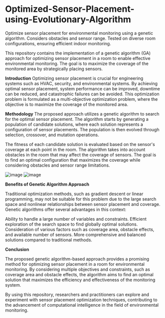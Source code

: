 # Optimized-Sensor-Placement-using-Evolutionary-Algorithm
 Optimize sensor placement for environmental monitoring using a genetic algorithm. Considers obstacles and sensor range. Tested on diverse room configurations, ensuring efficient indoor monitoring.


This repository contains the implementation of a genetic algorithm (GA) approach for optimizing sensor placement in a room to enable effective environmental monitoring. The goal is to maximize the coverage of the monitored area by strategically placing sensors.

**Introduction**
Optimizing sensor placement is crucial for engineering systems such as HVAC, security, and environmental systems. By achieving optimal sensor placement, system performance can be improved, downtime can be reduced, and catastrophic failures can be avoided. This optimization problem is formulated as a multi-objective optimization problem, where the objective is to maximize the coverage of the monitored area.

**Methodology**
The proposed approach utilizes a genetic algorithm to search for the optimal sensor placement. The algorithm starts by generating a population of candidate solutions, where each solution represents a configuration of sensor placements. The population is then evolved through selection, crossover, and mutation operations.

The fitness of each candidate solution is evaluated based on the sensor's coverage at each point in the room. The algorithm takes into account obstacles in the room that may affect the coverage of sensors. The goal is to find an optimal configuration that maximizes the coverage while considering obstacles and sensor range limitations.

![image](https://github.com/aa05420/Optimized-Sensor-Placement-using-Evolutionary-Algorithm/assets/62726090/7f3e3478-c5e0-4edb-b7bc-8ab06f8aa409)
![image](https://github.com/aa05420/Optimized-Sensor-Placement-using-Evolutionary-Algorithm/assets/62726090/b2bfe524-f6e4-43fe-8393-62a7ef62a85f)

**Benefits of Genetic Algorithm Approach**

Traditional optimization methods, such as gradient descent or linear programming, may not be suitable for this problem due to the large search space and nonlinear relationships between sensor placement and coverage. Genetic algorithms offer several advantages in this context:

Ability to handle a large number of variables and constraints.
Efficient exploration of the search space to find globally optimal solutions.
Consideration of various factors such as coverage area, obstacle effects, and available number of sensors.
More comprehensive and balanced solutions compared to traditional methods.

**Conclusion**

The proposed genetic algorithm-based approach provides a promising method for optimizing sensor placement in a room for environmental monitoring. By considering multiple objectives and constraints, such as coverage area and obstacle effects, the algorithm aims to find an optimal solution that maximizes the efficiency and effectiveness of the monitoring system.

By using this repository, researchers and practitioners can explore and experiment with sensor placement optimization techniques, contributing to the advancement of computational intelligence in the field of environmental monitoring.
